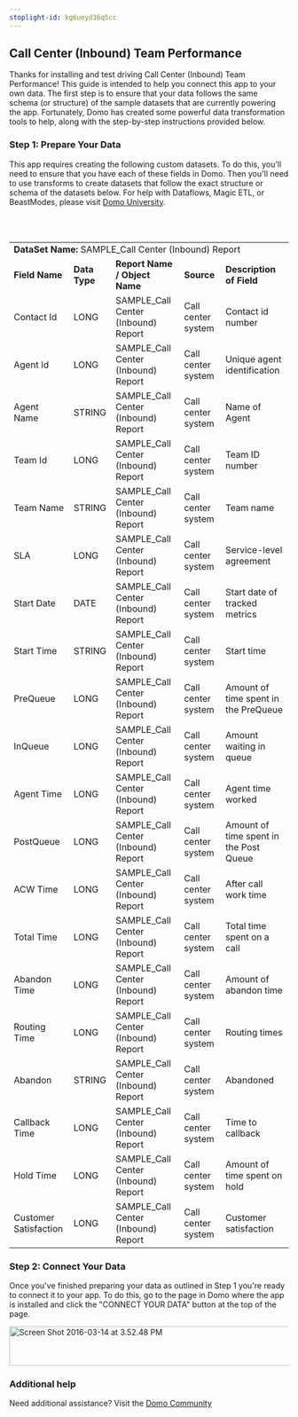 ```yaml
---
stoplight-id: kg6ueyd36q5cc
---
```


<div class="col-md-12 content-panel">
                <h2>Call Center (Inbound) Team Performance</h2>
                <p></p><p>Thanks for installing and test driving <span id="title">Call Center (Inbound) Team Performance</span>! This guide is intended to help you connect this app to your own data. The first step is to ensure that your data follows the same schema (or structure) of the sample datasets that are currently powering the app. Fortunately, Domo has created some powerful data transformation tools to help, along with the step-by-step instructions provided below.</p><div class="doc-row" id="Step%201:%20Identify%20Required%20Data%20Fields"><h3 class="doc-row-title">Step 1: Prepare Your Data</h3><div class="small-pad-bottom"><p>This app requires creating the following custom datasets. To do this, you'll need to ensure that you have each of these fields in Domo. Then you'll need to use transforms to create datasets that follow the exact structure or schema of the datasets below. For help with Dataflows, Magic ETL, or BeastModes, please visit <a href="https://university.domo.com/" target="_blank">Domo University</a>.</p></div>
                <br><br>
                <div id="custom-data-container"><table id="SAMPLE_Call-Center-(Inbound)-Report"><tbody><tr><td colspan="6"><strong>DataSet Name:</strong> <span class="value">SAMPLE_Call Center (Inbound) Report</span></td></tr><!--tr>    <td colspan="6"></td></tr--><tr><td><strong>Field Name</strong></td><td><strong>Data Type</strong></td><td><strong>Report Name / Object Name</strong></td><td><strong>Source </strong></td><td colspan="2"><strong>Description of Field</strong></td></tr><tr><td>Contact Id</td><td>LONG</td><td>SAMPLE_Call Center (Inbound) Report</td><td>Call center system</td><td colspan="2">Contact id number</td></tr><tr><td>Agent Id</td><td>LONG</td><td>SAMPLE_Call Center (Inbound) Report</td><td>Call center system</td><td colspan="2">Unique agent identification</td></tr><tr><td>Agent Name</td><td>STRING</td><td>SAMPLE_Call Center (Inbound) Report</td><td>Call center system</td><td colspan="2">Name of Agent</td></tr><tr><td>Team Id</td><td>LONG</td><td>SAMPLE_Call Center (Inbound) Report</td><td>Call center system</td><td colspan="2">Team ID number</td></tr><tr><td>Team Name</td><td>STRING</td><td>SAMPLE_Call Center (Inbound) Report</td><td>Call center system</td><td colspan="2">Team name</td></tr><tr><td>SLA</td><td>LONG</td><td>SAMPLE_Call Center (Inbound) Report</td><td>Call center system</td><td colspan="2">Service-level agreement</td></tr><tr><td>Start Date</td><td>DATE</td><td>SAMPLE_Call Center (Inbound) Report</td><td>Call center system</td><td colspan="2">Start date of tracked metrics </td></tr><tr><td>Start Time</td><td>STRING</td><td>SAMPLE_Call Center (Inbound) Report</td><td>Call center system</td><td colspan="2">Start time</td></tr><tr><td>PreQueue</td><td>LONG</td><td>SAMPLE_Call Center (Inbound) Report</td><td>Call center system</td><td colspan="2">Amount of time spent in the PreQueue</td></tr><tr><td>InQueue</td><td>LONG</td><td>SAMPLE_Call Center (Inbound) Report</td><td>Call center system</td><td colspan="2">Amount waiting in queue</td></tr><tr><td>Agent Time</td><td>LONG</td><td>SAMPLE_Call Center (Inbound) Report</td><td>Call center system</td><td colspan="2">Agent time worked</td></tr><tr><td>PostQueue</td><td>LONG</td><td>SAMPLE_Call Center (Inbound) Report</td><td>Call center system</td><td colspan="2">Amount of time spent in the Post Queue</td></tr><tr><td>ACW Time</td><td>LONG</td><td>SAMPLE_Call Center (Inbound) Report</td><td>Call center system</td><td colspan="2">After call work time</td></tr><tr><td>Total Time</td><td>LONG</td><td>SAMPLE_Call Center (Inbound) Report</td><td>Call center system</td><td colspan="2">Total time spent on a call</td></tr><tr><td>Abandon Time</td><td>LONG</td><td>SAMPLE_Call Center (Inbound) Report</td><td>Call center system</td><td colspan="2">Amount of abandon time</td></tr><tr><td>Routing Time</td><td>LONG</td><td>SAMPLE_Call Center (Inbound) Report</td><td>Call center system</td><td colspan="2">Routing times</td></tr><tr><td>Abandon</td><td>STRING</td><td>SAMPLE_Call Center (Inbound) Report</td><td>Call center system</td><td colspan="2">Abandoned</td></tr><tr><td>Callback Time</td><td>LONG</td><td>SAMPLE_Call Center (Inbound) Report</td><td>Call center system</td><td colspan="2">Time to callback</td></tr><tr><td>Hold Time</td><td>LONG</td><td>SAMPLE_Call Center (Inbound) Report</td><td>Call center system</td><td colspan="2">Amount of time spent on hold</td></tr><tr><td>Customer Satisfaction</td><td>LONG</td><td>SAMPLE_Call Center (Inbound) Report</td><td>Call center system</td><td colspan="2">Customer satisfaction</td></tr></tbody></table><div class="doc-row medium-pad-top">
                <h3 class="doc-row-title">Step 2: Connect Your Data</h3>
                <div class="small-pad-bottom">
                    <p>Once you've finished preparing your data as outlined in Step 1 you're ready to connect it to your app. To do this, go to the page in Domo where the app is installed and click the "CONNECT YOUR DATA" button at the top of the page.</p>
                    <p class="small-pad">
                    <img class="alignnone size-full wp-image-1207" src="https://s3.amazonaws.com/development.domo.com/wp-content/uploads/2016/03/14155707/Screen-Shot-2016-03-14-at-3.52.48-PM1.png" alt="Screen Shot 2016-03-14 at 3.52.48 PM" width="1158" height="71">
                    </p>
                    <div id="ooyalaplayer-IyYTc1MjE61NwLdtrxXvZuhH-dSGbWnR" class="ooyalaplayer"></div>
                    <script>
                        OO.ready(function() {
                            OO.Player.create("ooyalaplayer-IyYTc1MjE61NwLdtrxXvZuhH-dSGbWnR", "IyYTc1MjE61NwLdtrxXvZuhH-dSGbWnR", {
                                height: 380
                            });
                        });
                    </script>
                </div>
                <h3 class="doc-row-title">Additional help</h3>
                <div class="small-pad-bottom">
                    <p>Need additional assistance? Visit the <a href="https://dojo.domo.com">Domo Community</a></p>
                </div>
            </div></div></div><p></p>            </div>
